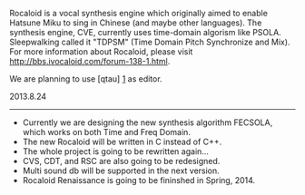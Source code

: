 Rocaloid is a vocal synthesis engine which originally aimed to enable Hatsune Miku to sing in Chinese (and maybe other languages).
The synthesis engine, CVE, currently uses time-domain algorism like PSOLA.
Sleepwalking called it "TDPSM" (Time Domain Pitch Synchronize and Mix).
For more information about Rocaloid, please visit http://bbs.ivocaloid.com/forum-138-1.html.

We are planning to use [qtau] [1] as editor.

2013.8.24

---

* Currently we are designing the new synthesis algorithm FECSOLA, which works on both Time and Freq Domain.
* The new Rocaloid will be written in C instead of C++.
* The whole project is going to be rewritten again...
* CVS, CDT, and RSC are also going to be redesigned.
* Multi sound db will be supported in the next version.
* Rocaloid Renaissance is going to be fininshed in Spring, 2014.


 [1]: https://github.com/digited/qtau/ "qtau"
